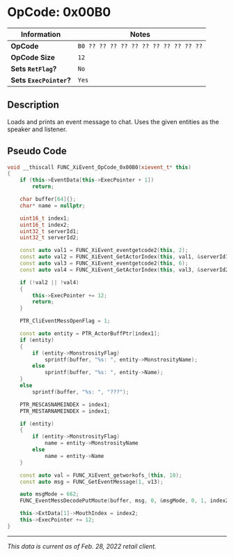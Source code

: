 # OpCode: 0x00B0

| Information               | Notes |
|---                        |---    |
| **OpCode**                | `B0 ?? ?? ?? ?? ?? ?? ?? ?? ?? ?? ??` |
| **OpCode Size**           | `12`  |
| **Sets `RetFlag`?**       | `No`  |
| **Sets `ExecPointer`?**   | `Yes` |

## Description

Loads and prints an event message to chat. Uses the given entities as the speaker and listener.

## Pseudo Code

```cpp
void __thiscall FUNC_XiEvent_OpCode_0x00B0(xievent_t* this)
{
    if (this->EventData[this->ExecPointer + 1])
        return;

    char buffer[64]{};
    char* name = nullptr;

    uint16_t index1;
    uint16_t index2;
    uint32_t serverId1;
    uint32_t serverId2;

    const auto val1 = FUNC_XiEvent_eventgetcode2(this, 2);
    const auto val2 = FUNC_XiEvent_GetActorIndex(this, val1, &serverId1, &index1);
    const auto val3 = FUNC_XiEvent_eventgetcode2(this, 6);
    const auto val4 = FUNC_XiEvent_GetActorIndex(this, val3, &serverId2, &index2);

    if (!val2 || !val4)
    {
        this->ExecPointer += 12;
        return;
    }

    PTR_CliEventMessOpenFlag = 1;

    const auto entity = PTR_ActorBuffPtr[index1];
    if (entity)
    {
        if (entity->MonstrosityFlag)
            sprintf(buffer, "%s: ", entity->MonstrosityName);
        else
            sprintf(buffer, "%s: ", entity->Name);
    }
    else
        sprintf(buffer, "%s: ", "???");

    PTR_MESCASNAMEINDEX = index1;
    PTR_MESTARNAMEINDEX = index1;

    if (entity)
    {
        if (entity->MonstrosityFlag)
            name = entity->MonstrosityName
        else
            name = entity->Name
    }

    const auto val = FUNC_XiEvent_getworkofs_(this, 10);
    const auto msg = FUNC_GetEventMessage(1, v13);

    auto msgMode = 662;
    FUNC_EventMessDecodePutMoute(buffer, msg, 0, &msgMode, 0, 1, index2, name);

    this->ExtData[1]->MouthIndex = index2;
    this->ExecPointer += 12;
}
```

---

_This data is current as of Feb. 28, 2022 retail client._